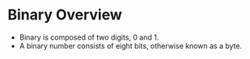 # Binary Overview  
- Binary is composed of two digits, 0 and 1.
- A binary number consists of eight bits, otherwise known as a byte.
 
